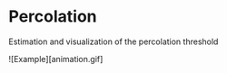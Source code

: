 # Percolation

Estimation and visualization of the percolation threshold

![Example][animation.gif]

